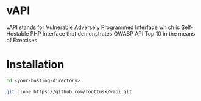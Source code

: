 # vAPI
vAPI stands for Vulnerable Adversely Programmed Interface which is Self-Hostable PHP Interface that demonstrates OWASP API Top 10 in the means of Exercises. 


# Installation

```bash
cd <your-hosting-directory>

git clone https://github.com/roottusk/vapi.git

```
